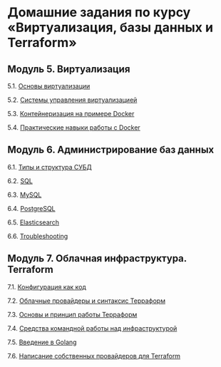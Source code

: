 # Домашние задания по курсу «Виртуализация, базы данных и Terraform»


## Модуль 5. Виртуализация

5.1. [Основы виртуализации](5.1.md)

5.2. [Системы управления виртуализацией]()

5.3. [Контейнеризация на примере Docker]()

5.4. [Практические навыки работы с Docker]()

## Модуль 6. Администрирование баз данных

6.1. [Типы и структура СУБД]()

6.2. [SQL]()

6.3. [MySQL]()

6.4. [PostgreSQL]()

6.5. [Elasticsearch]()

6.6. [Troubleshooting]()

## Модуль 7. Облачная инфраструктура. Terraform

7.1. [Конфигурация как код]() 

7.2. [Облачные провайдеры и синтаксис Терраформ]()

7.3. [Основы и принцип работы Терраформ]()

7.4. [Средства командной работы над инфраструктурой]()

7.5. [Введение в Golang]()

7.6. [Написание собственных провайдеров для Terraform]()
